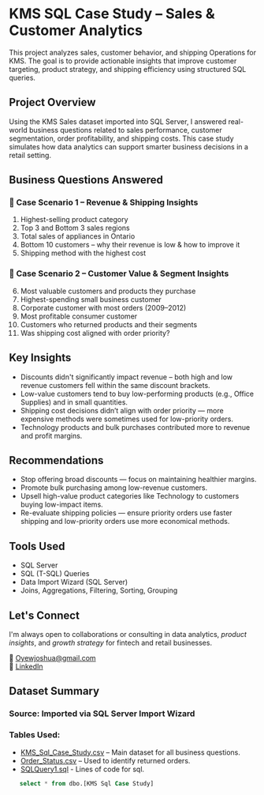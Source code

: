 # KMS SQL Case Study – Sales & Customer Analytics

This project analyzes sales, customer behavior, and shipping Operations for KMS. The goal is to provide actionable insights that improve customer targeting, product strategy, and shipping efficiency using structured SQL queries.

## Project Overview

Using the KMS Sales dataset imported into SQL Server, I answered real-world business questions related to sales performance, customer segmentation, order profitability, and shipping costs. This case study simulates how data analytics can support smarter business decisions in a retail setting.


##  Business Questions Answered

### 📌 Case Scenario 1 – Revenue & Shipping Insights
1. Highest-selling product category  
2. Top 3 and Bottom 3 sales regions  
3. Total sales of appliances in Ontario  
4. Bottom 10 customers – why their revenue is low & how to improve it  
5. Shipping method with the highest cost  

### 📌 Case Scenario 2 – Customer Value & Segment Insights
6. Most valuable customers and products they purchase  
7. Highest-spending small business customer  
8. Corporate customer with most orders (2009–2012)  
9. Most profitable consumer customer  
10. Customers who returned products and their segments  
11. Was shipping cost aligned with order priority?


##  Key Insights

- Discounts didn't significantly impact revenue – both high and low revenue customers fell within the same discount brackets.
- Low-value customers tend to buy low-performing products (e.g., Office Supplies) and in small quantities.
- Shipping cost decisions didn’t align with order priority — more expensive methods were sometimes used for low-priority orders.
- Technology products and bulk purchases contributed more to revenue and profit margins.

## Recommendations

- Stop offering broad discounts — focus on maintaining healthier margins.
- Promote bulk purchasing among low-revenue customers.
- Upsell high-value product categories like Technology to customers buying low-impact items.
- Re-evaluate shipping policies — ensure priority orders use faster shipping and low-priority orders use more economical methods.

##  Tools Used

- SQL Server  
- SQL (T-SQL) Queries  
- Data Import Wizard (SQL Server)  
- Joins, Aggregations, Filtering, Sorting, Grouping

##  Let's Connect

I'm always open to collaborations or consulting in data analytics, *product insights*, and *growth strategy* for fintech and retail businesses.

📧 Oyewjoshua@gmail.com  
🔗 [LinkedIn](https://www.linkedin.com/in/joshuaoluwafemioyewole)

##  Dataset Summary
### Source: Imported via SQL Server Import Wizard  
### Tables Used:
- [KMS_Sql_Case_Study.csv](https://github.com/OyewoleJoshua/kms-sql-product-analysis/blob/main/KMS_Sql_Case_Study.csv) – Main dataset for all business questions.
-  [Order_Status.csv](https://github.com/OyewoleJoshua/kms-sql-product-analysis/blob/main/Order_Status.csv) – Used to identify returned orders.
-  [SQLQuery1.sql](https://github.com/OyewoleJoshua/kms-sql-product-analysis/blob/main/SQLQuery1.sql)  - Lines of code for sql.
 ```  SQL
    select * from dbo.[KMS Sql Case Study]
```
   
